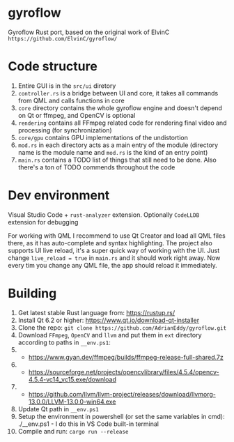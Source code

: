 # gyroflow
Gyroflow Rust port, based on the original work of ElvinC `https://github.com/ElvinC/gyroflow/`


# Code structure
1. Entire GUI is in the `src/ui` diretory
2. `controller.rs` is a bridge between UI and core, it takes all commands from QML and calls functions in core
3. `core` directory contains the whole gyroflow engine and doesn't depend on Qt or ffmpeg, and OpenCV is optional
4. `rendering` contains all FFmpeg related code for rendering final video and processing (for synchronization)
5. `core/gpu` contains GPU implementations of the undistortion
6. `mod.rs` in each directory acts as a main entry of the module (directory name is the module name and `mod.rs` is the kind of an entry point)
7. `main.rs` contains a TODO list of things that still need to be done. Also there's a ton of TODO commends throughout the code


# Dev environment
Visual Studio Code + `rust-analyzer` extension.
Optionally `CodeLLDB` extension for debugging

For working with QML I recommend to use Qt Creator and load all QML files there, as it has auto-complete and syntax highlighting.
The project also supports UI live reload, it's a super quick way of working with the UI. Just change `live_reload = true` in `main.rs` and it should work right away. Now every tim you change any QML file, the app should reload it immediately.

# Building
1. Get latest stable Rust language from: https://rustup.rs/
2. Install Qt 6.2 or higher: https://www.qt.io/download-qt-installer
3. Clone the repo: `git clone https://github.com/AdrianEddy/gyroflow.git`
4. Download `FFmpeg`, `OpenCV` and `llvm` and put them in `ext` directory according to paths in `__env.ps1`: 
5. - https://www.gyan.dev/ffmpeg/builds/ffmpeg-release-full-shared.7z
6. - https://sourceforge.net/projects/opencvlibrary/files/4.5.4/opencv-4.5.4-vc14_vc15.exe/download
7. - https://github.com/llvm/llvm-project/releases/download/llvmorg-13.0.0/LLVM-13.0.0-win64.exe
8. Update Qt path in `__env.ps1`
9. Setup the environment in powershell (or set the same variables in cmd): ./__env.ps1 - I do this in VS Code built-in terminal
10. Compile and run: `cargo run --release`

